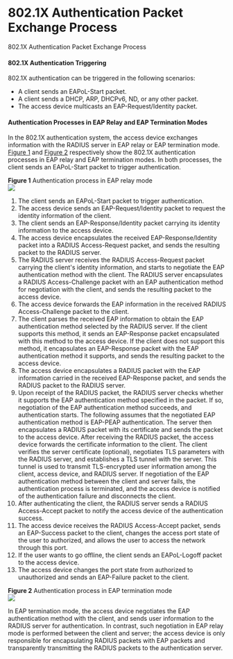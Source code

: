802.1X Authentication Packet Exchange Process
=============================================

802.1X Authentication Packet Exchange Process

#### 802.1X Authentication Triggering

802.1X authentication can be triggered in the following scenarios:

* A client sends an EAPoL-Start packet.
* A client sends a DHCP, ARP, DHCPv6, ND, or any other packet.
* The access device multicasts an EAP-Request/Identity packet.


#### Authentication Processes in EAP Relay and EAP Termination Modes

In the 802.1X authentication system, the access device exchanges information with the RADIUS server in EAP relay or EAP termination mode. [Figure 1](#EN-US_CONCEPT_0000001564120289__fig_dc_fd_nac_000403) and [Figure 2](#EN-US_CONCEPT_0000001564120289__fig_dc_fd_nac_000404) respectively show the 802.1X authentication processes in EAP relay and EAP termination modes. In both processes, the client sends an EAPoL-Start packet to trigger authentication.

**Figure 1** Authentication process in EAP relay mode  
![](figure/en-us_image_0000001512840938.png)

1. The client sends an EAPoL-Start packet to trigger authentication.
2. The access device sends an EAP-Request/Identity packet to request the identity information of the client.
3. The client sends an EAP-Response/Identity packet carrying its identity information to the access device.
4. The access device encapsulates the received EAP-Response/Identity packet into a RADIUS Access-Request packet, and sends the resulting packet to the RADIUS server.
5. The RADIUS server receives the RADIUS Access-Request packet carrying the client's identity information, and starts to negotiate the EAP authentication method with the client. The RADIUS server encapsulates a RADIUS Access-Challenge packet with an EAP authentication method for negotiation with the client, and sends the resulting packet to the access device.
6. The access device forwards the EAP information in the received RADIUS Access-Challenge packet to the client.
7. The client parses the received EAP information to obtain the EAP authentication method selected by the RADIUS server. If the client supports this method, it sends an EAP-Response packet encapsulated with this method to the access device. If the client does not support this method, it encapsulates an EAP-Response packet with the EAP authentication method it supports, and sends the resulting packet to the access device.
8. The access device encapsulates a RADIUS packet with the EAP information carried in the received EAP-Response packet, and sends the RADIUS packet to the RADIUS server.
9. Upon receipt of the RADIUS packet, the RADIUS server checks whether it supports the EAP authentication method specified in the packet. If so, negotiation of the EAP authentication method succeeds, and authentication starts. The following assumes that the negotiated EAP authentication method is EAP-PEAP authentication. The server then encapsulates a RADIUS packet with its certificate and sends the packet to the access device. After receiving the RADIUS packet, the access device forwards the certificate information to the client. The client verifies the server certificate (optional), negotiates TLS parameters with the RADIUS server, and establishes a TLS tunnel with the server. This tunnel is used to transmit TLS-encrypted user information among the client, access device, and RADIUS server. If negotiation of the EAP authentication method between the client and server fails, the authentication process is terminated, and the access device is notified of the authentication failure and disconnects the client.
10. After authenticating the client, the RADIUS server sends a RADIUS Access-Accept packet to notify the access device of the authentication success.
11. The access device receives the RADIUS Access-Accept packet, sends an EAP-Success packet to the client, changes the access port state of the user to authorized, and allows the user to access the network through this port.
12. If the user wants to go offline, the client sends an EAPoL-Logoff packet to the access device.
13. The access device changes the port state from authorized to unauthorized and sends an EAP-Failure packet to the client.

**Figure 2** Authentication process in EAP termination mode  
![](figure/en-us_image_0000001563760845.png)

In EAP termination mode, the access device negotiates the EAP authentication method with the client, and sends user information to the RADIUS server for authentication. In contrast, such negotiation in EAP relay mode is performed between the client and server; the access device is only responsible for encapsulating RADIUS packets with EAP packets and transparently transmitting the RADIUS packets to the authentication server.